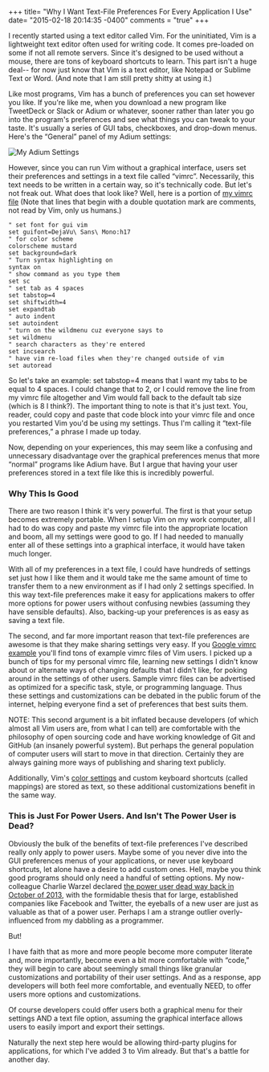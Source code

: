 +++
title= "Why I Want Text-File Preferences For Every Application I Use"
date= "2015-02-18 20:14:35 -0400"
comments = "true"
+++

I recently started using a text editor called Vim. For the uninitiated, Vim is a lightweight text editor often used for writing code. It comes pre-loaded on some if not all remote servers. Since it's designed to be used without a mouse, there are tons of keyboard shortcuts to learn. This part isn't a huge deal-- for now just know that Vim is a text editor, like Notepad or Sublime Text or Word. (And note that I am still pretty shitty at using it.)

<!-- more -->

Like most programs, Vim has a bunch of preferences you can set however you like. If you're like me, when you download a new program like TweetDeck or Slack or Adium or whatever, sooner rather than later you go into the program's preferences and see what things you can tweak to your taste. It's usually a series of GUI tabs, checkboxes, and drop-down menus. Here's the “General” panel of my Adium settings:

![My Adium Settings](https://d262ilb51hltx0.cloudfront.net/max/800/1*H4tjCbmxS1ypa0I_wXBndA.png)

However, since you can run Vim without a graphical interface, users set their preferences and settings in a text file called “vimrc”. Necessarily, this text needs to be written in a certain way, so it's technically code. But let's not freak out. What does that look like? Well, here is a portion of [my vimrc file](https://github.com/sts10/terminal_and_vim_settings/blob/master/vimrc) (Note that lines that begin with a double quotation mark are comments, not read by Vim, only us humans.)

```
" set font for gui vim
set guifont=DejaVu\ Sans\ Mono:h17
" for color scheme
colorscheme mustard
set background=dark
" Turn syntax highlighting on 
syntax on
" show command as you type them
set sc
" set tab as 4 spaces
set tabstop=4
set shiftwidth=4
set expandtab
" auto indent
set autoindent
" turn on the wildmenu cuz everyone says to
set wildmenu
" search characters as they're entered
set incsearch
" have vim re-load files when they're changed outside of vim
set autoread
```

So let's take an example: set tabstop=4 means that I want my tabs to be equal to 4 spaces. I could change that to 2, or I could remove the line from my vimrc file altogether and Vim would fall back to the default tab size (which is 8 I think?). The important thing to note is that it's just text. You, reader, could copy and paste that code block into your vimrc file and once you restarted Vim you'd be using my settings. Thus I'm calling it “text-file preferences,” a phrase I made up today.

Now, depending on your experiences, this may seem like a confusing and unnecessary disadvantage over the graphical preferences menus that more “normal” programs like Adium have. But I argue that having your user preferences stored in a text file like this is incredibly powerful.

### Why This Is Good

There are two reason I think it's very powerful. The first is that your setup becomes extremely portable. When I setup Vim on my work computer, all I had to do was copy and paste my vimrc file into the appropriate location and boom, all my settings were good to go. If I had needed to manually enter all of these settings into a graphical interface, it would have taken much longer.

With all of my preferences in a text file, I could have hundreds of settings set just how I like them and it would take me the same amount of time to transfer them to a new environment as if I had only 2 settings specified. In this way text-file preferences make it easy for applications makers to offer more options for power users without confusing newbies (assuming they have sensible defaults). Also, backing-up your preferences is as easy as saving a text file.

The second, and far more important reason that text-file preferences are awesome is that they make sharing settings very easy. If you [Google vimrc example](https://www.google.com/webhp?sourceid=chrome-instant&ion=1&espv=2&ie=UTF-8#q=vimrc%20example) you'll find tons of example vimrc files of Vim users. I picked up a bunch of tips for my personal vimrc file, learning new settings I didn't know about or alternate ways of changing defaults that I didn't like, for poking around in the settings of other users. Sample vimrc files can be advertised as optimized for a specific task, style, or programming language. Thus these settings and customizations can be debated in the public forum of the internet, helping everyone find a set of preferences that best suits them.

NOTE: This second argument is a bit inflated because developers (of which almost all Vim users are, from what I can tell) are comfortable with the philosophy of open sourcing code and have working knowledge of Git and GitHub (an insanely powerful system). But perhaps the general population of computer users will start to move in that direction. Certainly they are always gaining more ways of publishing and sharing text publicly.

Additionally, Vim's [color settings](https://github.com/sts10/terminal_and_vim_settings/blob/master/mustard.vim) and custom keyboard shortcuts (called mappings) are stored as text, so these additional customizations benefit in the same way.

### This is Just For Power Users. And Isn't The Power User is Dead?

Obviously the bulk of the benefits of text-file preferences I've described really only apply to power users. Maybe some of you never dive into the GUI preferences menus of your applications, or never use keyboard shortcuts, let alone have a desire to add custom ones. Hell, maybe you think good programs should only need a handful of setting options. My now-colleague Charlie Warzel declared [the power user dead way back in October of 2013](http://www.buzzfeed.com/charliewarzel/the-end-of-the-power-user), with the formidable thesis that for large, established companies like Facebook and Twitter, the eyeballs of a new user are just as valuable as that of a power user. Perhaps I am a strange outlier overly-influenced from my dabbling as a programmer.

But!

I have faith that as more and more people become more computer literate and, more importantly, become even a bit more comfortable with “code,” they will begin to care about seemingly small things like granular customizations and portability of their user settings. And as a response, app developers will both feel more comfortable, and eventually NEED, to offer users more options and customizations.

Of course developers could offer users both a graphical menu for their settings AND a text file option, assuming the graphical interface allows users to easily import and export their settings.

Naturally the next step here would be allowing third-party plugins for applications, for which I've added 3 to Vim already. But that's a battle for another day.
